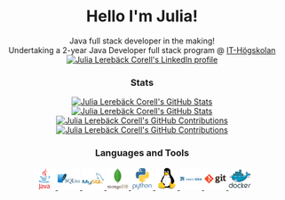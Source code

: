 <h1 align='center'>
  Hello I'm Julia!
</h1>
<section>
  <div align='center'>
    Java full stack developer in the making!<br>
    Undertaking a 2-year Java Developer full stack program @
    <a href='https://www.iths.se/'>IT-Högskolan</a>
  </div>
  <div align='center'>
    <a href="https://www.linkedin.com/in/julia-lereb%C3%A4ck-corell/">
      <img src="https://img.shields.io/badge/LinkedIn-0077B5?style=for-the-badge&logo=linkedin&logoColor=white"
           alt="Julia Lerebäck Corell's LinkedIn profile"/>
    </a>
  </div>
</section>
<section>
  <h3 align='center'>
    Stats
  </h3>
  <div align='center'>
    <a href="https://github.com/jLereback#gh-dark-mode-only">
      <img
          src="https://github-readme-stats.vercel.app/api?username=jLereback&show_icons=true&title_color=ff757f&text_color=f8f8f8&icon_color=599dff&bg_color=222436&hide_border=true#gh-dark-mode-only"
          width="350" alt="Julia Lerebäck Corell's GitHub Stats">
    </a>
    <a href="https://github.com/jLereback#gh-light-mode-only">
      <img
          src="https://github-readme-stats.vercel.app/api?username=jLereback&show_icons=true&theme=vue#gh-light-mode-only"
          width="350" alt="Julia Lerebäck Corell's GitHub Stats">
    </a>
  </div>
  <div align='center'>
    <a href="https://github.com/jLereback#gh-dark-mode-only">
      <img
          src="https://github-profile-summary-cards.vercel.app/api/cards/profile-details?username=jLereback&theme=moonlight#gh-dark-mode-only"
          width="510" alt="Julia Lerebäck Corell's GitHub Contributions">
    </a>
    <a href="https://github.com/jLereback#gh-light-mode-only">
      <img
          src="https://github-profile-summary-cards.vercel.app/api/cards/profile-details?username=jLereback&theme=vue#gh-light-mode-only"
          width="510" alt="Julia Lerebäck Corell's GitHub Contributions">
    </a>
  </div>
</section>
<section>
  <h3 align='center'>
    Languages and Tools
  </h3>
  <div align="center">
    <a href="https://www.java.com/">
      <img src="https://github.com/devicons/devicon/blob/master/icons/java/java-original-wordmark.svg"
           width="40" height="40" alt="Java Official website">
    </a>
    <a href="https://www.sqlite.org/">
      <img src="https://github.com/devicons/devicon/blob/master/icons/sqlite/sqlite-original-wordmark.svg"
           width="40" height="40" alt="SQLite website">
    </a>
    <a href="https://www.mysql.com/">
      <img src="https://github.com/devicons/devicon/blob/master/icons/mysql/mysql-original-wordmark.svg"
           width="40" height="40" alt="MySQL website">
    </a>
    <a href="https://www.mongodb.com/">
      <img src="https://github.com/devicons/devicon/blob/master/icons/mongodb/mongodb-original-wordmark.svg"
           width="40" height="40" alt="MySQL website">
    </a>
    <a href="https://www.python.org/">
      <img src="https://github.com/devicons/devicon/blob/master/icons/python/python-original-wordmark.svg"
           width="40" height="40" alt="Python Official website">
    </a>
    <a href="https://www.linux.org/">
      <img src="https://github.com/devicons/devicon/blob/master/icons/linux/linux-original.svg"
           width="40" height="40" alt="Linux Official website">
    </a>
    <a href="https://www.jetbrains.com/idea/">
      <img src="https://github.com/devicons/devicon/blob/master/icons/intellij/intellij-original-wordmark.svg"
           width="40" height="40" alt="IntelliJ Idea website">
    </a>
    <a href="https://git-scm.com/">
      <img src="https://github.com/devicons/devicon/blob/master/icons/git/git-original-wordmark.svg"
           width="40" height="40" alt="Git Official website">
    </a>
    <a href="https://www.docker.com/">
      <img src="https://github.com/devicons/devicon/blob/master/icons/docker/docker-original-wordmark.svg"
           width="40" height="40" alt="Docker Official website">
    </a>
  </div>
</section>
